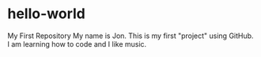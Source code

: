 # hello-world
My First Repository 
My name is Jon. This is my first "project" using GitHub. I am learning how to code and I like music. 

